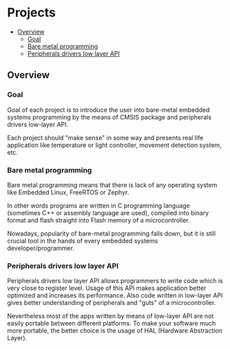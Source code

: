# Projects

- [Overview](#overview)
    - [Goal](#goal)
    - [Bare metal programming](#bare-metal-programming)
    - [Peripherals drivers low layer API](#peripherals-drivers-low-layer-api)



## Overview


### Goal

Goal of each project is to introduce the user into bare-metal embedded systems
programming by the means of CMSIS package and peripherals drivers low-layer 
API.

Each project should "make sense" in some way and presents real life
application like temperature or light controller, movement detection system,
etc.


### Bare metal programming

Bare metal programming means that there is lack of any operating system like
Embedded Linux, FreeRTOS or Zephyr.

In other words programs are written in C programming language (sometimes C++
or assembly language are used), compiled into binary format and flash straight
into Flash memory of a microcontroller.

Nowadays, popularity of bare-metal programming falls down, but it is still
crucial tool in the hands of every embedded systems developer/programmer.


### Peripherals drivers low layer API

Peripherals drivers low layer API allows programmers to write code which is
very close to register level. Usage of this API makes application better
optimized and increases its performance. Also code written in low-layer API
gives better understanding of peripherals and "guts" of a microcontroller.

Nevertheless most of the apps written by means of low-layer API are not
easily portable between different platforms. To make your software much more
portable, the better choice is the usage of HAL (Hardware Abstraction Layer).

